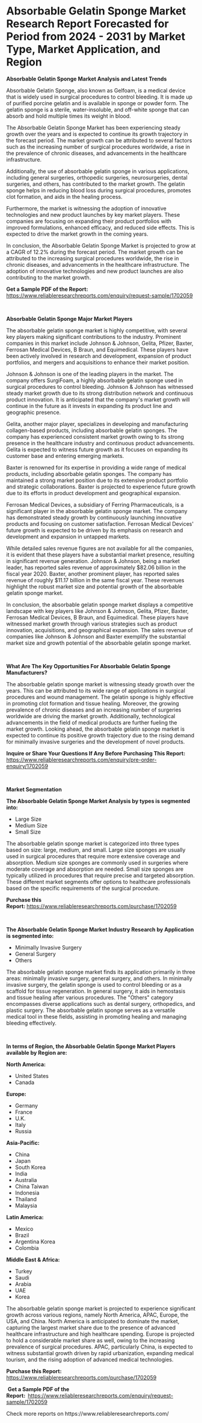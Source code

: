 <p><h1>Absorbable Gelatin Sponge Market Research Report Forecasted for Period from 2024 -  2031 by Market Type, Market Application, and Region</h1></p><p><strong>Absorbable Gelatin Sponge Market Analysis and Latest Trends</strong></p>
<p><p>Absorbable Gelatin Sponge, also known as Gelfoam, is a medical device that is widely used in surgical procedures to control bleeding. It is made up of purified porcine gelatin and is available in sponge or powder form. The gelatin sponge is a sterile, water-insoluble, and off-white sponge that can absorb and hold multiple times its weight in blood.</p><p>The Absorbable Gelatin Sponge Market has been experiencing steady growth over the years and is expected to continue its growth trajectory in the forecast period. The market growth can be attributed to several factors such as the increasing number of surgical procedures worldwide, a rise in the prevalence of chronic diseases, and advancements in the healthcare infrastructure.</p><p>Additionally, the use of absorbable gelatin sponge in various applications, including general surgeries, orthopedic surgeries, neurosurgeries, dental surgeries, and others, has contributed to the market growth. The gelatin sponge helps in reducing blood loss during surgical procedures, promotes clot formation, and aids in the healing process.</p><p>Furthermore, the market is witnessing the adoption of innovative technologies and new product launches by key market players. These companies are focusing on expanding their product portfolios with improved formulations, enhanced efficacy, and reduced side effects. This is expected to drive the market growth in the coming years.</p><p>In conclusion, the Absorbable Gelatin Sponge Market is projected to grow at a CAGR of 12.2% during the forecast period. The market growth can be attributed to the increasing surgical procedures worldwide, the rise in chronic diseases, and advancements in the healthcare infrastructure. The adoption of innovative technologies and new product launches are also contributing to the market growth.</p></p>
<p><strong>Get a Sample PDF of the Report:&nbsp;</strong> <a href="https://www.reliableresearchreports.com/enquiry/request-sample/1702059">https://www.reliableresearchreports.com/enquiry/request-sample/1702059</a></p>
<p>&nbsp;</p>
<p><strong>Absorbable Gelatin Sponge Major Market Players</strong></p>
<p><p>The absorbable gelatin sponge market is highly competitive, with several key players making significant contributions to the industry. Prominent companies in this market include Johnson & Johnson, Gelita, Pfizer, Baxter, Ferrosan Medical Devices, B Braun, and Equimedical. These players have been actively involved in research and development, expansion of product portfolios, and mergers and acquisitions to enhance their market position.</p><p>Johnson & Johnson is one of the leading players in the market. The company offers SurgiFoam, a highly absorbable gelatin sponge used in surgical procedures to control bleeding. Johnson & Johnson has witnessed steady market growth due to its strong distribution network and continuous product innovation. It is anticipated that the company's market growth will continue in the future as it invests in expanding its product line and geographic presence.</p><p>Gelita, another major player, specializes in developing and manufacturing collagen-based products, including absorbable gelatin sponges. The company has experienced consistent market growth owing to its strong presence in the healthcare industry and continuous product advancements. Gelita is expected to witness future growth as it focuses on expanding its customer base and entering emerging markets.</p><p>Baxter is renowned for its expertise in providing a wide range of medical products, including absorbable gelatin sponges. The company has maintained a strong market position due to its extensive product portfolio and strategic collaborations. Baxter is projected to experience future growth due to its efforts in product development and geographical expansion.</p><p>Ferrosan Medical Devices, a subsidiary of Ferring Pharmaceuticals, is a significant player in the absorbable gelatin sponge market. The company has demonstrated steady growth by continuously launching innovative products and focusing on customer satisfaction. Ferrosan Medical Devices' future growth is expected to be driven by its emphasis on research and development and expansion in untapped markets.</p><p>While detailed sales revenue figures are not available for all the companies, it is evident that these players have a substantial market presence, resulting in significant revenue generation. Johnson & Johnson, being a market leader, has reported sales revenue of approximately $82.06 billion in the fiscal year 2020. Baxter, another prominent player, has reported sales revenue of roughly $11.17 billion in the same fiscal year. These revenues highlight the robust market size and potential growth of the absorbable gelatin sponge market.</p><p>In conclusion, the absorbable gelatin sponge market displays a competitive landscape with key players like Johnson & Johnson, Gelita, Pfizer, Baxter, Ferrosan Medical Devices, B Braun, and Equimedical. These players have witnessed market growth through various strategies such as product innovation, acquisitions, and geographical expansion. The sales revenue of companies like Johnson & Johnson and Baxter exemplify the substantial market size and growth potential of the absorbable gelatin sponge market.</p></p>
<p>&nbsp;</p>
<p><strong>What Are The Key Opportunities For Absorbable Gelatin Sponge Manufacturers?</strong></p>
<p><p>The absorbable gelatin sponge market is witnessing steady growth over the years. This can be attributed to its wide range of applications in surgical procedures and wound management. The gelatin sponge is highly effective in promoting clot formation and tissue healing. Moreover, the growing prevalence of chronic diseases and an increasing number of surgeries worldwide are driving the market growth. Additionally, technological advancements in the field of medical products are further fueling the market growth. Looking ahead, the absorbable gelatin sponge market is expected to continue its positive growth trajectory due to the rising demand for minimally invasive surgeries and the development of novel products.</p></p>
<p><strong>Inquire or Share Your Questions If Any Before Purchasing This Report:</strong> <a href="https://www.reliableresearchreports.com/enquiry/pre-order-enquiry/1702059">https://www.reliableresearchreports.com/enquiry/pre-order-enquiry/1702059</a></p>
<p>&nbsp;</p>
<p><strong>Market Segmentation</strong></p>
<p><strong>The Absorbable Gelatin Sponge Market Analysis by types is segmented into:</strong></p>
<p><ul><li>Large Size</li><li>Medium Size</li><li>Small Size</li></ul></p>
<p><p>The absorbable gelatin sponge market is categorized into three types based on size: large, medium, and small. Large size sponges are usually used in surgical procedures that require more extensive coverage and absorption. Medium size sponges are commonly used in surgeries where moderate coverage and absorption are needed. Small size sponges are typically utilized in procedures that require precise and targeted absorption. These different market segments offer options to healthcare professionals based on the specific requirements of the surgical procedure.</p></p>
<p><strong>Purchase this Report:&nbsp;</strong><a href="https://www.reliableresearchreports.com/purchase/1702059">https://www.reliableresearchreports.com/purchase/1702059</a></p>
<p>&nbsp;</p>
<p><strong>The Absorbable Gelatin Sponge Market Industry Research by Application is segmented into:</strong></p>
<p><ul><li>Minimally Invasive Surgery</li><li>General Surgery</li><li>Others</li></ul></p>
<p><p>The absorbable gelatin sponge market finds its application primarily in three areas: minimally invasive surgery, general surgery, and others. In minimally invasive surgery, the gelatin sponge is used to control bleeding or as a scaffold for tissue regeneration. In general surgery, it aids in hemostasis and tissue healing after various procedures. The "Others" category encompasses diverse applications such as dental surgery, orthopedics, and plastic surgery. The absorbable gelatin sponge serves as a versatile medical tool in these fields, assisting in promoting healing and managing bleeding effectively.</p></p>
<p>&nbsp;</p>
<p><strong>In terms of Region, the Absorbable Gelatin Sponge Market Players available by Region are:</strong></p>
<p>
    <p> <strong> North America: </strong>
        <ul>
            <li>United States</li>
            <li>Canada</li>
        </ul>
        </p> 
    <p> <strong> Europe: </strong>
        <ul>
            <li>Germany</li>
            <li>France</li>
            <li>U.K.</li>
            <li>Italy</li>
            <li>Russia</li>
        </ul>
        </p> 
    <p> <strong> Asia-Pacific: </strong>
        <ul>
            <li>China</li>
            <li>Japan</li>
            <li>South Korea</li>
            <li>India</li>
            <li>Australia</li>
            <li>China Taiwan</li>
            <li>Indonesia</li>
            <li>Thailand</li>
            <li>Malaysia</li>
        </ul>
        </p> 
    <p> <strong> Latin America: </strong>
        <ul>
            <li>Mexico</li>
            <li>Brazil</li>
            <li>Argentina Korea</li>
            <li>Colombia</li>
        </ul>
        </p> 
    <p> <strong> Middle East & Africa: </strong>
        <ul>
            <li>Turkey</li>
            <li>Saudi</li>
            <li>Arabia</li>
            <li>UAE</li>
            <li>Korea</li>
        </ul>
    </p>
    </p>
<p><p>The absorbable gelatin sponge market is projected to experience significant growth across various regions, namely North America, APAC, Europe, the USA, and China. North America is anticipated to dominate the market, capturing the largest market share due to the presence of advanced healthcare infrastructure and high healthcare spending. Europe is projected to hold a considerable market share as well, owing to the increasing prevalence of surgical procedures. APAC, particularly China, is expected to witness substantial growth driven by rapid urbanization, expanding medical tourism, and the rising adoption of advanced medical technologies.</p></p>
<p><strong>Purchase this Report: </strong><a href="https://www.reliableresearchreports.com/purchase/1702059">https://www.reliableresearchreports.com/purchase/1702059</a></p>
<p>&nbsp;<strong>Get a Sample PDF of the Report:&nbsp;&nbsp;</strong><a href="https://www.reliableresearchreports.com/enquiry/request-sample/1702059">https://www.reliableresearchreports.com/enquiry/request-sample/1702059</a></p>
<p><strong></strong></p>
<p>Check more reports on https://www.reliableresearchreports.com/</p>